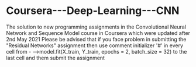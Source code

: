 # Coursera---Deep-Learning---CNN
The solution to new programming assignments in the Convolutional Neural Network and Sequence Model course in Coursera which were updated after 2nd May 2021
Please be advised that if you face problem in submitting the "Residual Networks" assignment then use comment initializer '#' in every cell from - 
-->model.fit(X_train, Y_train, epochs = 2, batch_size = 32) to the last cell and them submit the assignment
